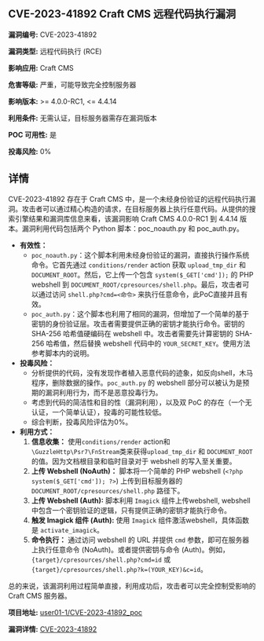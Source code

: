 ## CVE-2023-41892 Craft CMS 远程代码执行漏洞

**漏洞编号:** CVE-2023-41892

**漏洞类型:** 远程代码执行 (RCE)

**影响应用:** Craft CMS

**危害等级:** 严重，可能导致完全控制服务器

**影响版本:** >= 4.0.0-RC1, <= 4.4.14

**利用条件:** 无需认证，目标服务器需存在漏洞版本

**POC 可用性:** 是

**投毒风险:** 0%

## 详情

CVE-2023-41892 存在于 Craft CMS 中，是一个未经身份验证的远程代码执行漏洞。攻击者可以通过精心构造的请求，在目标服务器上执行任意代码。从提供的搜索引擎结果和漏洞库信息来看，该漏洞影响 Craft CMS 4.0.0-RC1 到 4.4.14 版本。漏洞利用代码包括两个 Python 脚本：poc_noauth.py 和 poc_auth.py。

*   **有效性：**
    *   `poc_noauth.py`：这个脚本利用未经身份验证的漏洞，直接执行操作系统命令。它首先通过 `conditions/render` action 获取 `upload_tmp_dir` 和 `DOCUMENT_ROOT`。然后，它上传一个包含 `system($_GET['cmd']);` 的 PHP webshell 到 `DOCUMENT_ROOT/cpresources/shell.php`。最后，攻击者可以通过访问 `shell.php?cmd=<命令>` 来执行任意命令，此PoC直接并且有效。
    *   `poc_auth.py`：这个脚本也利用了相同的漏洞，但增加了一个简单的基于密钥的身份验证层。攻击者需要提供正确的密钥才能执行命令。密钥的 SHA-256 哈希值硬编码在 webshell 中。攻击者需要先计算密钥的 SHA-256 哈希值，然后替换 webshell 代码中的 `YOUR_SECRET_KEY`。使用方法参考脚本内的说明。
*   **投毒风险：**
    *   分析提供的代码，没有发现作者植入恶意代码的迹象，如反向shell，木马程序，删除数据的操作。`poc_auth.py` 的 webshell 部分可以被认为是预期的漏洞利用行为，而不是恶意投毒行为。
    *   考虑到代码的简洁性和目的性（漏洞利用），以及双 PoC 的存在（一个无认证，一个简单认证），投毒的可能性较低。
    *   综合判断，投毒风险评估为0%。
*   **利用方式：**
    1.  **信息收集：** 使用`conditions/render` action和`\GuzzleHttp\Psr7\FnStream`类来获得`upload_tmp_dir` 和 `DOCUMENT_ROOT`的值。因为文档根目录和临时目录对于 webshell 的写入至关重要。
    2.  **上传 Webshell (NoAuth)：**  脚本将一个简单的 PHP webshell (`<?php system($_GET['cmd']); ?>`) 上传到目标服务器的 `DOCUMENT_ROOT/cpresources/shell.php` 路径下。
    3.  **上传 Webshell (Auth):** 脚本利用 `Imagick` 组件上传webshell, webshell 中包含一个密钥验证的逻辑，只有提供正确的密钥才能执行命令。
    4.  **触发 Imagick 组件 (Auth):** 使用 `Imagick` 组件激活webshell，具体函数是 `activate_imagick`。
    5.  **命令执行：**  通过访问 webshell 的 URL 并提供 `cmd` 参数，即可在服务器上执行任意命令 (NoAuth)。或者提供密钥与命令 (Auth)。例如，`{target}/cpresources/shell.php?cmd=id` 或 `{target}/cpresources/shell.php?k=(YOUR_KEY)&c=id`。

总的来说，该漏洞利用过程简单直接，利用成功后，攻击者可以完全控制受影响的 Craft CMS 服务器。

**项目地址:** [user01-1/CVE-2023-41892_poc](https://github.com/user01-1/CVE-2023-41892_poc)

**漏洞详情:** [CVE-2023-41892](https://nvd.nist.gov/vuln/detail/CVE-2023-41892)